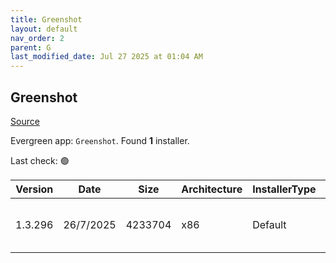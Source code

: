 ```yaml
---
title: Greenshot
layout: default
nav_order: 2
parent: G
last_modified_date: Jul 27 2025 at 01:04 AM
---
```


## Greenshot

[Source](https://getgreenshot.org/)

Evergreen app: `Greenshot`. Found **1** installer.

Last check: 🟢

| Version | Date      | Size    | Architecture | InstallerType | Type | URI                                                                                                                                                                                                                    |
| ------- | --------- | ------- | ------------ | ------------- | ---- | ---------------------------------------------------------------------------------------------------------------------------------------------------------------------------------------------------------------------- |
| 1.3.296 | 26/7/2025 | 4233704 | x86          | Default       | exe  | [https://github.com/greenshot/greenshot/releases/download/v1.3.296/Greenshot-INSTALLER-1.3.296-RELEASE.exe](https://github.com/greenshot/greenshot/releases/download/v1.3.296/Greenshot-INSTALLER-1.3.296-RELEASE.exe) |
